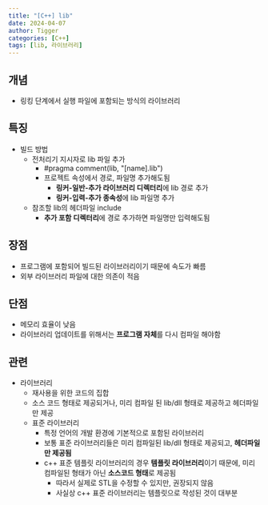 ```yaml
---
title: "[C++] lib"
date: 2024-04-07
author: Tigger
categories: [C++]
tags: [lib, 라이브러리]
---
```


## 개념 
+ 링킹 단계에서 실행 파일에 포함되는 방식의 라이브러리

## 특징
+ 빌드 방법
	+ 전처리기 지시자로 lib 파일 추가
		+ #pragma comment(lib, "[name].lib")
		+ 프로젝트 속성에서 경로, 파일명 추가해도됨
			+ **링커-일반-추가 라이브러리 디렉터리**에 lib 경로 추가
			+ **링커-입력-추가 종속성**에 lib 파일명 추가
	+ 참조할 lib의 헤더파일 include
		+ **추가 포함 디렉터리**에 경로 추가하면 파일명만 입력해도됨
		
## 장점
+ 프로그램에 포함되어 빌드된 라이브러리이기 때문에 속도가 빠름
+ 외부 라이브러리 파일에 대한 의존이 적음

## 단점
+ 메모리 효율이 낮음
+ 라이브러리 업데이트를 위해서는 **프로그램 자체**를 다시 컴파일 해야함

## 관련
+ 라이브러리
	+ 재사용을 위한 코드의 집합
	+ 소스 코드 형태로 제공되거나, 미리 컴파일 된 lib/dll 형태로 제공하고 헤더파일만 제공
	+ 표준 라이브러리
		+ 특정 언어의 개발 환경에 기본적으로 포함된 라이브러리
		+ 보통 표준 라이브러리들은 미리 컴파일된 lib/dll 형태로 제공되고, **헤더파일만 제공됨**
		+ c++ 표준 템플릿 라이브러리의 경우 **템플릿 라이브러리**이기 때문에, 미리 컴파일된 형태가 아닌 **소스코드 형태**로 제공됨
			+ 따라서 실제로 STL을 수정할 수 있지만, 권장되지 않음
			+ 사실상 c++ 표준 라이브러리는 템플릿으로 작성된 것이 대부분
